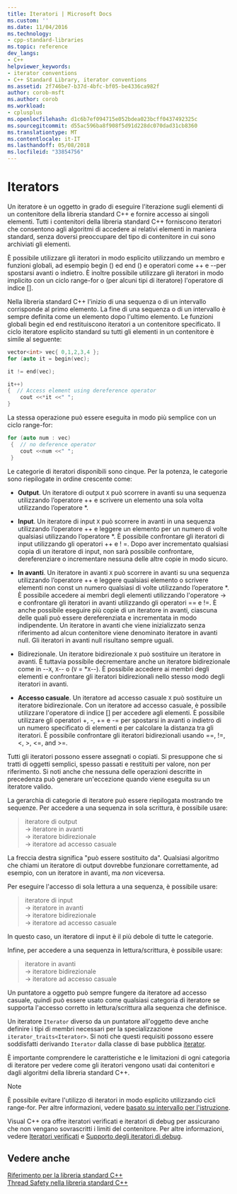 ```yaml
---
title: Iteratori | Microsoft Docs
ms.custom: ''
ms.date: 11/04/2016
ms.technology:
- cpp-standard-libraries
ms.topic: reference
dev_langs:
- C++
helpviewer_keywords:
- iterator conventions
- C++ Standard Library, iterator conventions
ms.assetid: 2f746be7-b37d-4bfc-bf05-be4336ca982f
author: corob-msft
ms.author: corob
ms.workload:
- cplusplus
ms.openlocfilehash: d1c6b7ef094715e052bdea023bcff0437492325c
ms.sourcegitcommit: d55ac596ba8f908f5d91d228dc070dad31cb8360
ms.translationtype: MT
ms.contentlocale: it-IT
ms.lasthandoff: 05/08/2018
ms.locfileid: "33854756"
---
```

# <a name="iterators"></a>Iterators

Un iteratore è un oggetto in grado di eseguire l'iterazione sugli elementi di un contenitore della libreria standard C++ e fornire accesso ai singoli elementi. Tutti i contenitori della libreria standard C++ forniscono iteratori che consentono agli algoritmi di accedere ai relativi elementi in maniera standard, senza doversi preoccupare del tipo di contenitore in cui sono archiviati gli elementi.

È possibile utilizzare gli iteratori in modo esplicito utilizzando un membro e funzioni globali, ad esempio begin () ed end () e operatori come ++ e --per spostarsi avanti o indietro. È inoltre possibile utilizzare gli iteratori in modo implicito con un ciclo range-for o (per alcuni tipi di iteratore) l'operatore di indice [].

Nella libreria standard C++ l'inizio di una sequenza o di un intervallo corrisponde al primo elemento. La fine di una sequenza o di un intervallo è sempre definita come un elemento dopo l'ultimo elemento. Le funzioni globali begin ed end restituiscono iteratori a un contenitore specificato. Il ciclo iteratore esplicito standard su tutti gli elementi in un contenitore è simile al seguente:

```cpp
vector<int> vec{ 0,1,2,3,4 };
for (auto it = begin(vec);

it != end(vec);

it++)
{  // Access element using dereference operator
    cout <<*it <<" ";
}
```

La stessa operazione può essere eseguita in modo più semplice con un ciclo range-for:

```cpp
for (auto num : vec)
 {  // no deference operator
    cout <<num <<" ";
 }
```

Le categorie di iteratori disponibili sono cinque. Per la potenza, le categorie sono riepilogate in ordine crescente come:

- **Output**. Un iteratore di output `X` può scorrere in avanti su una sequenza utilizzando l’operatore ++ e scrivere un elemento una sola volta utilizzando l’operatore *.

- **Input**. Un iteratore di input `X` può scorrere in avanti in una sequenza utilizzando l’operatore ++ e leggere un elemento per un numero di volte qualsiasi utilizzando l’operatore *. È possibile confrontare gli iteratori di input utilizzando gli operatori ++ e ! =. Dopo aver incrementato qualsiasi copia di un iteratore di input, non sarà possibile confrontare, dereferenziare o incrementare nessuna delle altre copie in modo sicuro.

- **In avanti**. Un iteratore in avanti `X` può scorrere in avanti su una sequenza utilizzando l’operatore ++ e leggere qualsiasi elemento o scrivere elementi non const un numero qualsiasi di volte utilizzando l’operatore *. È possibile accedere ai membri degli elementi utilizzando l'operatore -> e confrontare gli iteratori in avanti utilizzando gli operatori == e !=. È anche possibile eseguire più copie di un iteratore in avanti, ciascuna delle quali può essere dereferenziata e incrementata in modo indipendente. Un iteratore in avanti che viene inizializzato senza riferimento ad alcun contenitore viene denominato iteratore in avanti null. Gli iteratori in avanti null risultano sempre uguali.

- Bidirezionale. Un iteratore bidirezionale `X` può sostituire un iteratore in avanti. È tuttavia possibile decrementare anche un iteratore bidirezionale come in --`X`, `X`-- o (`V` = *`X`--). È possibile accedere ai membri degli elementi e confrontare gli iteratori bidirezionali nello stesso modo degli iteratori in avanti.

- **Accesso casuale**. Un iteratore ad accesso casuale `X` può sostituire un iteratore bidirezionale. Con un iteratore ad accesso casuale, è possibile utilizzare l'operatore di indice [] per accedere agli elementi. È possibile utilizzare gli operatori +, -, += e -= per spostarsi in avanti o indietro di un numero specificato di elementi e per calcolare la distanza tra gli iteratori. È possibile confrontare gli iteratori bidirezionali usando ==, !=, \<, >, \<=, and >=.

Tutti gli iteratori possono essere assegnati o copiati. Si presuppone che si tratti di oggetti semplici, spesso passati e restituiti per valore, non per riferimento. Si noti anche che nessuna delle operazioni descritte in precedenza può generare un'eccezione quando viene eseguita su un iteratore valido.

La gerarchia di categorie di iteratore può essere riepilogata mostrando tre sequenze. Per accedere a una sequenza in sola scrittura, è possibile usare:

> iteratore di output<br/>
> -> iteratore in avanti<br/>
> -> iteratore bidirezionale<br/>
> -> iteratore ad accesso casuale<br/>

La freccia destra significa "può essere sostituito da". Qualsiasi algoritmo che chiami un iteratore di output dovrebbe funzionare correttamente, ad esempio, con un iteratore in avanti, ma *non* viceversa.

Per eseguire l'accesso di sola lettura a una sequenza, è possibile usare:

> iteratore di input<br/>
> -> iteratore in avanti<br/>
> -> iteratore bidirezionale<br/>
> -> iteratore ad accesso casuale<br/>

In questo caso, un iteratore di input è il più debole di tutte le categorie.

Infine, per accedere a una sequenza in lettura/scrittura, è possibile usare:

> iteratore in avanti<br/>
> -> iteratore bidirezionale<br/>
> -> iteratore ad accesso casuale<br/>

Un puntatore a oggetto può sempre fungere da iteratore ad accesso casuale, quindi può essere usato come qualsiasi categoria di iteratore se supporta l'accesso corretto in lettura/scrittura alla sequenza che definisce.

Un iteratore `Iterator` diverso da un puntatore all'oggetto deve anche definire i tipi di membri necessari per la specializzazione `iterator_traits<Iterator>`. Si noti che questi requisiti possono essere soddisfatti derivando `Iterator` dalla classe di base pubblica [iterator](../standard-library/iterator-struct.md).

È importante comprendere le caratteristiche e le limitazioni di ogni categoria di iteratore per vedere come gli iteratori vengono usati dai contenitori e dagli algoritmi della libreria standard C++.

> [!NOTE]
> È possibile evitare l'utilizzo di iteratori in modo esplicito utilizzando cicli range-for. Per altre informazioni, vedere [basato su intervallo per l'istruzione](../cpp/range-based-for-statement-cpp.md).

Visual C++ ora offre iteratori verificati e iteratori di debug per assicurano che non vengano sovrascritti i limiti del contenitore. Per altre informazioni, vedere [Iteratori verificati](../standard-library/checked-iterators.md) e [Supporto degli iteratori di debug](../standard-library/debug-iterator-support.md).

## <a name="see-also"></a>Vedere anche

[Riferimento per la libreria standard C++](../standard-library/cpp-standard-library-reference.md)<br/>
[Thread Safety nella libreria standard C++](../standard-library/thread-safety-in-the-cpp-standard-library.md)<br/>
